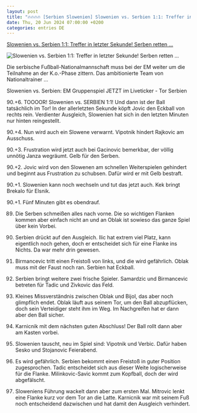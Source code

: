 ```yaml
---
layout: post
title: "🔥🔥🔥🔥 [Serbien Slowenien] Slowenien vs. Serbien 1:1: Treffer in letzter Sekunde! Serben retten ..."
date: Thu, 20 Jun 2024 07:00:00 +0200
categories: entries DE
---
```

[Slowenien vs. Serbien 1:1: Treffer in letzter Sekunde! Serben retten ...](https://www.spox.com/de/sport/fussball/em2024/2406/Artikel/slowenien-vs-serbien-em-gruppenspiel-heute-im-liveticker.html)

![Slowenien vs. Serbien 1:1: Treffer in letzter Sekunde! Serben retten ...](https://www.spox.com/de/sport/fussball/em2024/2406/Bilder/Jovic-19201.jpg)

Die serbische Fußball-Nationalmannschaft muss bei der EM weiter um die Teilnahme an der K.o.-Phase zittern. Das ambitionierte Team von Nationaltrainer ...

Slowenien vs. Serbien: EM Gruppenspiel JETZT im Liveticker - Tor Serbien

90.+6. TOOOOR! Slowenien vs. SERBIEN 1:1! Und dann ist der Ball tatsächlich im Tor! In der allerletzten Sekunde köpft Jovic den Eckball von rechts rein. Verdienter Ausgleich, Slowenien hat sich in den letzten Minuten nur hinten reingestellt.

90.+4. Nun wird auch ein Slowene verwarnt. Vipotnik hindert Rajkovic am Ausschuss.

90.+3. Frustration wird jetzt auch bei Gacinovic bemerkbar, der völlig unnötig Janza wegräumt. Gelb für den Serben.

90.+2. Jovic wird von den Slowenen am schnellen Weiterspielen gehindert und beginnt aus Frustration zu schubsen. Dafür wird er mit Gelb bestraft.

90.+1. Slowenien kann noch wechseln und tut das jetzt auch. Kek bringt Brekalo für Elsnik.

90.+1. Fünf Minuten gibt es obendrauf.

89. Die Serben schmeißen alles nach vorne. Die so wichtigen Flanken kommen aber einfach nicht an und an Oblak ist sowieso das ganze Spiel über kein Vorbei.

86. Serbien drückt auf den Ausgleich. Ilic hat extrem viel Platz, kann eigentlich noch gehen, doch er entscheidet sich für eine Flanke ins Nichts. Da war mehr drin gewesen.

85. Birmancevic tritt einen Freistoß von links, und die wird gefährlich. Oblak muss mit der Faust noch ran. Serbien hat Eckball.

82. Serbien bringt weitere zwei frische Spieler. Samardzic und Birmancevic betreten für Tadic und Zivkovic das Feld.

81. Kleines Missverständnis zwischen Oblak und Bijol, das aber noch glimpflich endet. Oblak läuft aus seinem Tor, um den Ball abzupflücken, doch sein Verteidiger steht ihm im Weg. Im Nachgreifen hat er dann aber den Ball sicher.

79. Karnicnik mit dem nächsten guten Abschluss! Der Ball rollt dann aber am Kasten vorbei.

76. Slowenien tauscht, neu im Spiel sind: Vipotnik und Verbic. Dafür haben Sesko und Stojanovic Feierabend.

75. Es wird gefährlich. Serbien bekommt einen Freistoß in guter Position zugesprochen. Tadic entscheidet sich aus dieser Weite logischerweise für die Flanke. Milinkovic-Savic kommt zum Kopfball, doch der wird abgefälscht.

71. Sloweniens Führung wackelt dann aber zum ersten Mal. Mitrovic lenkt eine Flanke kurz vor dem Tor an die Latte. Karnicnik war mit seinem Fuß noch entscheidend dazwischen und hat damit den Ausgleich verhindert.

